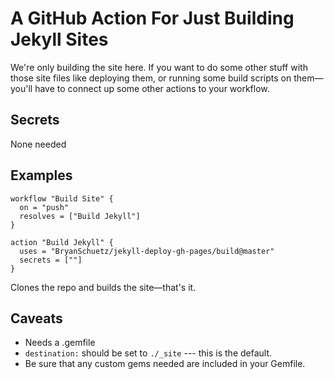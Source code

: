 # A GitHub Action For Just Building Jekyll Sites

We're only building the site here. If you want to do some other stuff with those site files like deploying them, or running some build scripts on them—you'll have to connect up some other actions to your workflow.

## Secrets

None needed

## Examples

```hcl
workflow "Build Site" {
  on = "push"
  resolves = ["Build Jekyll"]
}

action "Build Jekyll" {
  uses = "BryanSchuetz/jekyll-deploy-gh-pages/build@master"
  secrets = [""]
}
```

Clones the repo and builds the site—that's it.

## Caveats

* Needs a .gemfile
* `destination:` should be set to `./_site` --- this is the default.
* Be sure that any custom gems needed are included in your Gemfile.
